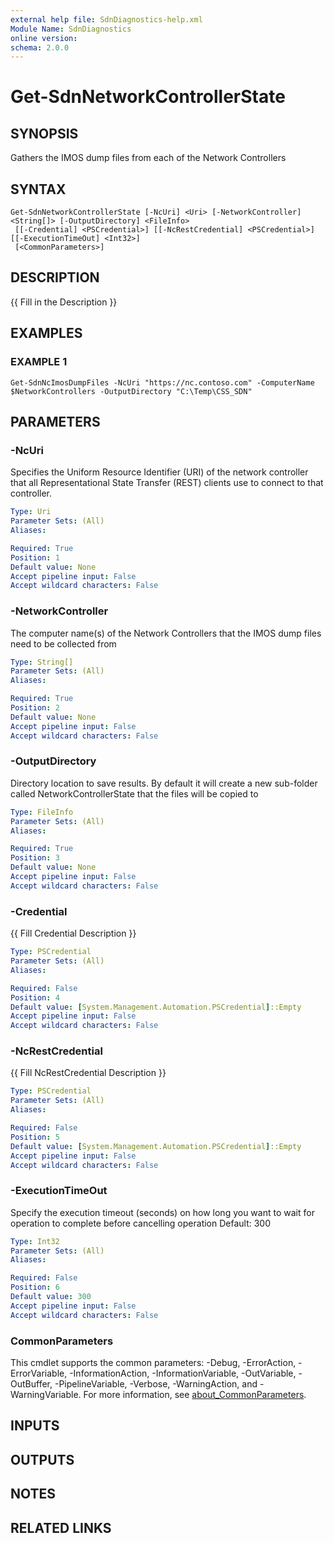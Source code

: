 ```yaml
---
external help file: SdnDiagnostics-help.xml
Module Name: SdnDiagnostics
online version:
schema: 2.0.0
---
```


# Get-SdnNetworkControllerState

## SYNOPSIS
Gathers the IMOS dump files from each of the Network Controllers

## SYNTAX

```
Get-SdnNetworkControllerState [-NcUri] <Uri> [-NetworkController] <String[]> [-OutputDirectory] <FileInfo>
 [[-Credential] <PSCredential>] [[-NcRestCredential] <PSCredential>] [[-ExecutionTimeOut] <Int32>]
 [<CommonParameters>]
```

## DESCRIPTION
{{ Fill in the Description }}

## EXAMPLES

### EXAMPLE 1
```
Get-SdnNcImosDumpFiles -NcUri "https://nc.contoso.com" -ComputerName $NetworkControllers -OutputDirectory "C:\Temp\CSS_SDN"
```

## PARAMETERS

### -NcUri
Specifies the Uniform Resource Identifier (URI) of the network controller that all Representational State Transfer (REST) clients use to connect to that controller.

```yaml
Type: Uri
Parameter Sets: (All)
Aliases:

Required: True
Position: 1
Default value: None
Accept pipeline input: False
Accept wildcard characters: False
```

### -NetworkController
The computer name(s) of the Network Controllers that the IMOS dump files need to be collected from

```yaml
Type: String[]
Parameter Sets: (All)
Aliases:

Required: True
Position: 2
Default value: None
Accept pipeline input: False
Accept wildcard characters: False
```

### -OutputDirectory
Directory location to save results.
By default it will create a new sub-folder called NetworkControllerState that the files will be copied to

```yaml
Type: FileInfo
Parameter Sets: (All)
Aliases:

Required: True
Position: 3
Default value: None
Accept pipeline input: False
Accept wildcard characters: False
```

### -Credential
{{ Fill Credential Description }}

```yaml
Type: PSCredential
Parameter Sets: (All)
Aliases:

Required: False
Position: 4
Default value: [System.Management.Automation.PSCredential]::Empty
Accept pipeline input: False
Accept wildcard characters: False
```

### -NcRestCredential
{{ Fill NcRestCredential Description }}

```yaml
Type: PSCredential
Parameter Sets: (All)
Aliases:

Required: False
Position: 5
Default value: [System.Management.Automation.PSCredential]::Empty
Accept pipeline input: False
Accept wildcard characters: False
```

### -ExecutionTimeOut
Specify the execution timeout (seconds) on how long you want to wait for operation to complete before cancelling operation
Default: 300

```yaml
Type: Int32
Parameter Sets: (All)
Aliases:

Required: False
Position: 6
Default value: 300
Accept pipeline input: False
Accept wildcard characters: False
```

### CommonParameters
This cmdlet supports the common parameters: -Debug, -ErrorAction, -ErrorVariable, -InformationAction, -InformationVariable, -OutVariable, -OutBuffer, -PipelineVariable, -Verbose, -WarningAction, and -WarningVariable. For more information, see [about_CommonParameters](http://go.microsoft.com/fwlink/?LinkID=113216).

## INPUTS

## OUTPUTS

## NOTES

## RELATED LINKS
